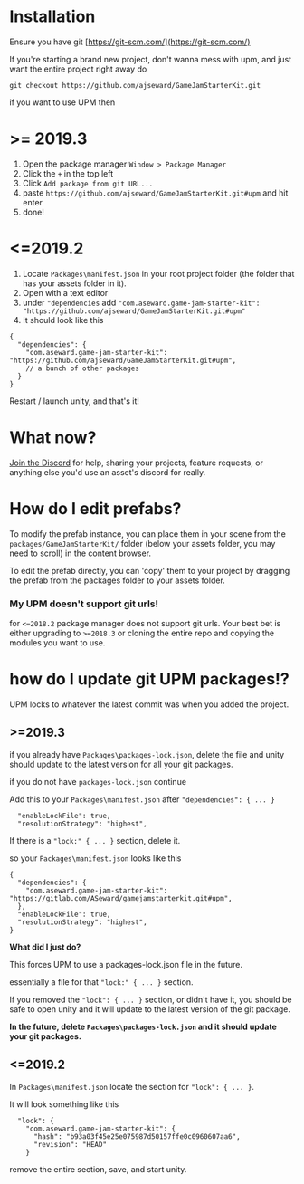 # Installation
Ensure you have git [https://git-scm.com/](https://git-scm.com/)

If you're starting a brand new project, don't wanna mess with upm, and just want the entire project right away do 

`git checkout https://github.com/ajseward/GameJamStarterKit.git`

if you want to use UPM then

# \>= 2019.3
1) Open the package manager `Window > Package Manager` 
2) Click the `+` in the top left
3) Click `Add package from git URL...`
4) paste `https://github.com/ajseward/GameJamStarterKit.git#upm` and hit enter
5) done!

# \<=2019.2 
1) Locate `Packages\manifest.json` in your root project folder (the folder that has your assets folder in it).
2) Open with a text editor
3) under `"dependencies` add `"com.aseward.game-jam-starter-kit": "https://github.com/ajseward/GameJamStarterKit.git#upm"`
4) It should look like this 
```json5
{
  "dependencies": {
    "com.aseward.game-jam-starter-kit": "https://github.com/ajseward/GameJamStarterKit.git#upm",
    // a bunch of other packages
  }
}
```
Restart / launch unity, and that's it!

# What now?

[Join the Discord](https://discord.gg/zXs5MCb) for help, sharing your projects, feature requests, or anything else you'd use an asset's discord for really. 
# How do I edit prefabs?
To modify the prefab instance, you can place them in your scene from the `packages/GameJamStarterKit/` folder (below your assets folder, you may need to scroll) in the content browser.

To edit the prefab directly, you can 'copy' them to your project by dragging the prefab from the packages folder to your assets folder.

### My UPM doesn't support git urls! 
for `<=2018.2` package manager does not support git urls. Your best bet is either upgrading to `>=2018.3` or cloning the entire repo and copying the modules you want to use.
 
 
# how do I update git UPM packages!?
UPM locks to whatever the latest commit was when you added the project. 

##  \>=2019.3
if you already have `Packages\packages-lock.json`, delete the file and unity should update to the latest version for all your git packages.

if you do not have `packages-lock.json` continue

Add this to your `Packages\manifest.json` after `"dependencies": { ... }`

```
  "enableLockFile": true,
  "resolutionStrategy": "highest",
```
If there is a `"lock:" { ... }` section, delete it.

so your `Packages\manifest.json` looks like this 
```json5
{
  "dependencies": {
    "com.aseward.game-jam-starter-kit": "https://gitlab.com/ASeward/gamejamstarterkit.git#upm",
  },
  "enableLockFile": true,
  "resolutionStrategy": "highest",
}
```

**What did I just do?**

This forces UPM to use a packages-lock.json file in the future.

essentially a file for that `"lock:" { ... }` section.

If you removed the `"lock": { ... }` section, or didn't have it, you should be safe to open unity and it will update to the latest version of the git package.

**In the future, delete `Packages\packages-lock.json` and it should update your git packages.**

## \<=2019.2

In `Packages\manifest.json` locate the section for `"lock": { ... }`.

It will look something like this 

```json5
  "lock": {
    "com.aseward.game-jam-starter-kit": {
      "hash": "b93a03f45e25e075987d50157ffe0c0960607aa6",
      "revision": "HEAD"
    }
```

remove the entire section, save, and start unity.